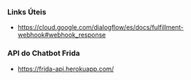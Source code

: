 ### Links Úteis 
- https://cloud.google.com/dialogflow/es/docs/fulfillment-webhook#webhook_response

### API do Chatbot Frida
- https://frida-api.herokuapp.com/